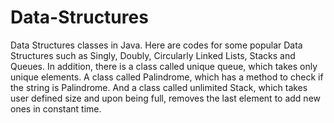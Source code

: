 # Data-Structures
Data Structures classes in Java.
Here are codes for some popular Data Structures such as Singly, Doubly, Circularly Linked Lists, Stacks and Queues.
In addition, there is a class called unique queue, which takes only unique elements.
A class called Palindrome, which has a method to check if the string is Palindrome.
And a class called unlimited Stack, which takes user defined size and upon being full, removes the last element to add new ones in constant time. 
